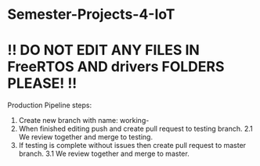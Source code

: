 # Semester-Projects-4-IoT

# !! DO NOT EDIT ANY FILES IN FreeRTOS AND drivers FOLDERS PLEASE! !! 

Production Pipeline steps:

1. Create new branch with name: working-<taskname>
2. When finished editing push and create pull request to testing branch.
2.1 We review together and merge to testing.
3. If testing is complete without issues then create pull request to master branch.
3.1 We review together and merge to master.